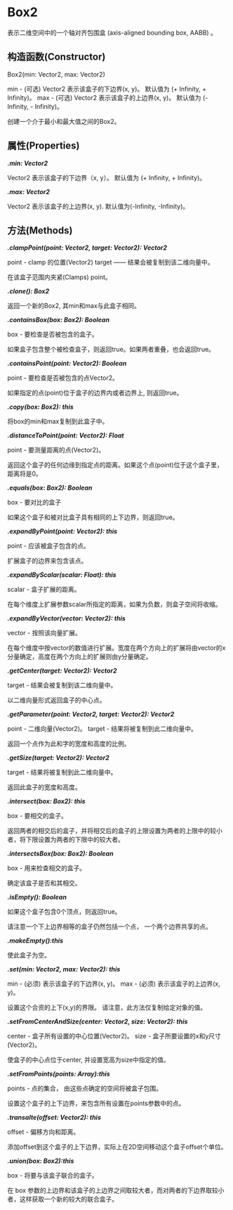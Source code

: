 # Box2

表示二维空间中的一个轴对齐包围盒 (axis-aligned bounding box, AABB) 。

## 构造函数(Constructor)

Box2(min: Vector2, max: Vector2)

min - (可选) Vector2 表示该盒子的下边界(x, y)。 默认值为 (+ Infinity, + Infinity)。
max - (可选) Vector2 表示该盒子的上边界(x, y)。 默认值为 (- Infinity, - Infinity)。

创建一个介于最小和最大值之间的Box2。

## 属性(Properties)

***.min: Vector2***

Vector2 表示该盒子的下边界（x, y）。
默认值为 (+ Infinity, + Infinity)。

***.max: Vector2***

Vector2 表示该盒子的上边界(x, y).
默认值为(-Infinity, -Infinity)。

## 方法(Methods)

***.clampPoint(point: Vector2, target: Vector2): Vector2***

point - clamp 的位置(Vector2)
target —— 结果会被复制到该二维向量中。

在该盒子范围内夹紧(Clamps) point。

***.clone(): Box2***

返回一个新的Box2, 其min和max与此盒子相同。

***.containsBox(box: Box2): Boolean***

box - 要检查是否被包含的盒子。

如果盒子包含整个被检查盒子，则返回true。如果两者重叠，也会返回true。

***.containsPoint(point: Vector2): Boolean***

point - 要检查是否被包含的点Vector2。

如果指定的点(point)位于盒子的边界内或者边界上, 则返回true。

***.copy(box: Box2): this***

将box的min和max复制到此盒子中。

***.distanceToPoint(point: Vector2): Float***

point - 要测量距离的点(Vector2)。

返回这个盒子的任何边缘到指定点的距离。如果这个点(point)位于这个盒子里，距离将是0。

***.equals(box: Box2): Boolean***

box - 要对比的盒子

如果这个盒子和被对比盒子具有相同的上下边界，则返回true。

***.expandByPoint(point: Vector2): this***

point - 应该被盒子包含的点。

扩展盒子的边界来包含该点。

***.expandByScalar(scalar: Float): this***

scalar - 盒子扩展的距离。

在每个维度上扩展参数scalar所指定的距离，如果为负数，则盒子空间将收缩。

***.expandByVector(vector: Vector2): this***

vector - 按照该向量扩展。

在每个维度中按vector的数值进行扩展。宽度在两个方向上的扩展将由vector的x分量确定，高度在两个方向上的扩展则由y分量确定。

***.getCenter(target: Vector2): Vector2***

target - 结果会被复制到该二维向量中。

以二维向量形式返回盒子的中心点。

***.getParameter(point: Vector2, target: Vector2): Vector2***

point - 二维向量(Vector2)。
target - 结果将被复制到此二维向量中。

返回一个点作为此和字的宽度和高度的比例。

***.getSize(target: Vector2): Vector2***

target - 结果将被复制到此二维向量中。

返回此盒子的宽度和高度。

***.intersect(box: Box2): this***

box - 要相交的盒子。

返回两者的相交后的盒子，并将相交后的盒子的上限设置为两者的上限中的较小者，将下限设置为两者的下限中的较大者。

***.intersectsBox(box: Box2): Boolean***

box - 用来检查相交的盒子。

确定该盒子是否和其相交。

***.isEmpty(): Boolean***

如果这个盒子包含0个顶点，则返回true。

请注意一个下上边界相等的盒子仍然包括一个点， 一个两个边界共享的点。

***.makeEmpty():this***

使此盒子为空。

***.set(min: Vector2, max: Vector2): this***

min - (必须) 表示该盒子的下边界(x, y)。
max - (必须) 表示该盒子的上边界(x, y)。

设置这个合资的上下(x,y)的界限。
请注意，此方法仅复制给定对象的值。

***.setFromCenterAndSize(center: Vector2, size: Vector2): this***

center - 盒子所有设置的中心位置(Vector2)。
size - 盒子所要设置的x和y尺寸(Vector2)。

使盒子的中心点位于center, 并设置宽高为size中指定的值。

***.setFromPoints(points: Array):this***

points - 点的集合， 由这些点确定的空间将被盒子包围。

设置这个盒子的上下边界，来包含所有设置在points参数中的点。

***.transalte(offset: Vector2): this***

offset - 偏移方向和距离。

添加offset到这个盒子的上下边界，实际上在2D空间移动这个盒子offset个单位。

***.union(box: Box2):this***

box - 将要与该盒子联合的盒子。

在 box 参数的上边界和该盒子的上边界之间取较大者，而对两者的下边界取较小者，这样获取一个新的较大的联合盒子。


